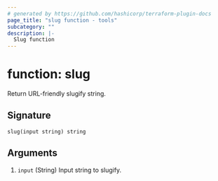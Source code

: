 ```yaml
---
# generated by https://github.com/hashicorp/terraform-plugin-docs
page_title: "slug function - tools"
subcategory: ""
description: |-
  Slug function
---
```


# function: slug

Return URL-friendly slugify string.



## Signature

<!-- signature generated by tfplugindocs -->
```text
slug(input string) string
```

## Arguments

<!-- arguments generated by tfplugindocs -->
1. `input` (String) Input string to slugify.

